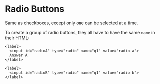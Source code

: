 # Radio Buttons

Same as checkboxes, except only one can be selected at a time.

To create a group of radio buttons, they all have to have the same `name` in their HTML:

```
<label>
  <input id="radioA" type="radio" name="q1" value="radio a">
  Answer A
</label>

<label>
  <input id="radioB" type="radio" name="q1" value="radio b">
</label>
```